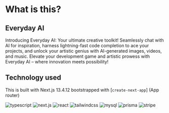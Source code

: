 # What is this?

## Everyday AI

Introducing Everyday AI: Your ultimate creative toolkit! Seamlessly chat with AI for inspiration, harness lightning-fast code completion to ace your projects, and unlock your artistic genius with AI-generated images, videos, and music. Elevate your development game and artistic prowess with Everyday AI – where innovation meets possibility!

## Technology used

This is built with Next.js 13.4.12 bootstrapped with [`create-next-app`] (App router)

![typescript](https://img.shields.io/badge/typescript-grey?style=for-the-badge&logo=typescript)
![next.js](https://img.shields.io/badge/next.js-grey?style=for-the-badge&logo=next.js)
![react](https://img.shields.io/badge/react-grey?style=for-the-badge&logo=react)
![tailwindcss](https://img.shields.io/badge/tailwindcss-grey?style=for-the-badge&logo=tailwindcss)
![mysql](https://img.shields.io/badge/mysql-grey?style=for-the-badge&logo=mysql)
![prisma](https://img.shields.io/badge/prisma-grey?style=for-the-badge&logo=prisma)
![stripe](https://img.shields.io/badge/stripe-grey?style=for-the-badge&logo=stripe)

